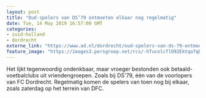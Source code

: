 ```yaml
---
layout: post
title: "Oud-spelers van DS’79 ontmoeten elkaar nog regelmatig"
date: Tue, 14 May 2019 16:57:00 GMT
categories: 
- zuid-holland 
- dordrecht 
externe_link: "https://www.ad.nl/dordrecht/oud-spelers-van-ds-79-ontmoeten-elkaar-nog-regelmatig~af1838bd/"
feature_image: "https://images3.persgroep.net/rcs/-hTucolcflO92Ektqo7qDdxU-ko/diocontent/147999006/_fitwidth/400/?appId=21791a8992982cd8da851550a453bd7f&quality=0.7"
---
```


Het lijkt tegenwoordig ondenkbaar, maar vroeger bestonden ook betaald-voetbalclubs uit vriendengroepen. Zoals bij DS'79, één van de voorlopers van FC Dordrecht. Regelmatig komen de spelers van toen nog bij elkaar, zoals zaterdag op het terrein van DFC.
